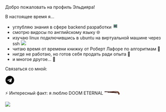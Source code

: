 Добро пожаловать на профиль Эльдияра!

В настоящее время я...

- углубляю знания в сфере backend разработки <img src="pngwing.com.png" width="18px">
- смотрю видосы по английскому языку 🌐
- изучаю linux подключившись в ubuntu на виртуальной машине через ssh  <img src="https://pngimg.com/uploads/linux/linux_PNG13.png" width="17px">
- читаю время от времени книжку от Роберт Лафоре по алгоритмам 📖
- нигде не работаю, но готов себя продать ради опыта 🐷
- и многое другое... 🤔

Связаться со мной:

<a href="https://t.me/paradisenseii" target="_blank">
  <img src="file-telegram-font-awesome-svg-wikimedia-commons-7.png" width="30px"/>
</a>

⚡ Интересный факт: я люблю DOOM ETERNAL <img src="pngwing.com(1).png" width="50px">

<img src="doom-doometernal.gif"/>


<!--
**Melakuera/Melakuera** is a ✨ _special_ ✨ repository because its `README.md` (this file) appears on your GitHub profile.

Here are some ideas to get you started:

- 🔭 I’m currently working on ...
- 🌱 I’m currently learning ...
- 👯 I’m looking to collaborate on ...
- 🤔 I’m looking for help with ...
- 💬 Ask me about ...
- 📫 How to reach me: ...
- 😄 Pronouns: ...
- ⚡ Fun fact: ...
-->
